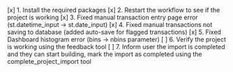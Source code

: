 [x] 1. Install the required packages
[x] 2. Restart the workflow to see if the project is working
[x] 3. Fixed manual transaction entry page error (st.datetime_input → st.date_input)
[x] 4. Fixed manual transactions not saving to database (added auto-save for flagged transactions)
[x] 5. Fixed Dashboard histogram error (bins → nbins parameter)
[ ] 6. Verify the project is working using the feedback tool
[ ] 7. Inform user the import is completed and they can start building, mark the import as completed using the complete_project_import tool